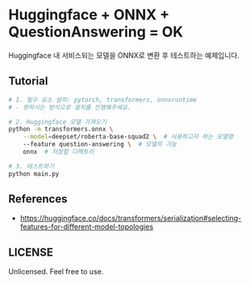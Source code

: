 # Huggingface + ONNX + QuestionAnswering = OK

Huggingface 내 서비스되는 모델을 ONNX로 변환 후 테스트하는 예제입니다.

## Tutorial

```bash
# 1. 필수 요소 설치: pytorch, transformers, onnxruntime
# - 원하시는 방식으로 설치를 진행해주세요.

# 2. Huggingface 모델 가져오기
python -m transformers.onnx \
    --model=deepset/roberta-base-squad2 \  # 사용하고자 하는 모델명
    --feature question-answering \  # 모델의 기능
    onnx  # 저장할 디렉토리

# 3. 테스트하기
python main.py
```

## References

* https://huggingface.co/docs/transformers/serialization#selecting-features-for-different-model-topologies

## LICENSE

Unlicensed. Feel free to use.
